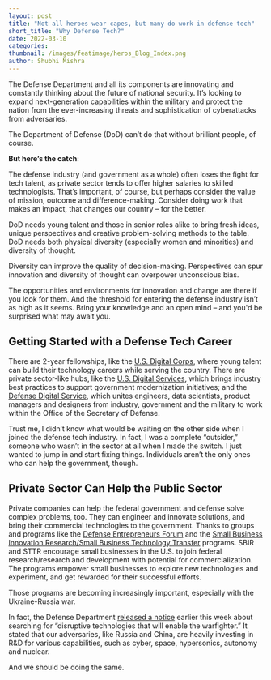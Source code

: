 ```yaml
---
layout: post
title: "Not all heroes wear capes, but many do work in defense tech"
short_title: "Why Defense Tech?"
date: 2022-03-10
categories: 
thumbnail: /images/featimage/heros_Blog_Index.png
author: Shubhi Mishra
---
```

 
The Defense Department and all its components are innovating and constantly thinking about the future of national security. It’s looking to expand next-generation capabilities within the military and protect the nation from the ever-increasing threats and sophistication of cyberattacks from adversaries.

The Department of Defense (DoD) can’t do that without brilliant people, of course.

**But here’s the catch**:

The defense industry (and government as a whole) often loses the fight for tech talent, as private sector tends to offer higher salaries to skilled technologists. That’s important, of course, but perhaps consider the value of mission, outcome and difference-making. Consider doing work that makes an impact, that changes our country – for the better.

DoD needs young talent and those in senior roles alike to bring fresh ideas, unique perspectives and creative problem-solving methods to the table. DoD needs both physical diversity (especially women and minorities) and diversity of thought.

Diversity can improve the quality of decision-making. Perspectives can spur innovation and diversity of thought can overpower unconscious bias.

The opportunities and environments for innovation and change are there if you look for them. And the threshold for entering the defense industry isn’t as high as it seems. Bring your knowledge and an open mind – and you'd be surprised what may await you.

## Getting Started with a Defense Tech Career

There are 2-year fellowships, like the [U.S. Digital Corps](https://digitalcorps.gsa.gov/), where young talent can build their technology careers while serving the country. There are private sector-like hubs, like the [U.S. Digital Services](https://www.usds.gov/how-we-work), which brings industry best practices to support government modernization initiatives; and the [Defense Digital Service](https://www.dds.mil/), which unites engineers, data scientists, product managers and designers from industry, government and the military to work within the Office of the Secretary of Defense.

Trust me, I didn’t know what would be waiting on the other side when I joined the defense tech industry. In fact, I was a complete “outsider,” someone who wasn’t in the sector at all when I made the switch. I just wanted to jump in and start fixing things. Individuals aren’t the only ones who can help the government, though.

## Private Sector Can Help the Public Sector

Private companies can help the federal government and defense solve complex problems, too. They can engineer and innovate solutions, and bring their commercial technologies to the government. Thanks to groups and programs like the [Defense Entrepreneurs Forum](https://www.def.org/) and the [Small Business Innovation Research/Small Business Technology Transfer](https://www.sbir.gov/about) programs. SBIR and STTR encourage small businesses in the U.S. to join federal research/research and development with potential for commercialization. The programs empower small businesses to explore new technologies and experiment, and get rewarded for their successful efforts.

Those programs are becoming increasingly important, especially with the Ukraine-Russia war.

In fact, the Defense Department [released a notice](https://www.defense.gov/News/News-Stories/Article/Article/2959378/dod-in-search-of-disruptive-technologies-that-will-enable-the-warfighter/) earlier this week about searching for “disruptive technologies that will enable the warfighter.” It stated that our adversaries, like Russia and China, are heavily investing in R&D for various capabilities, such as cyber, space, hypersonics, autonomy and nuclear.

And we should be doing the same.
